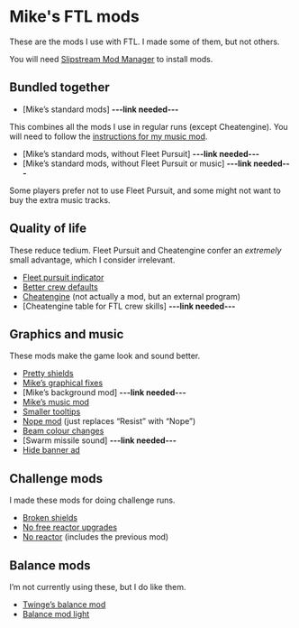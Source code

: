 # Mike's FTL mods

These are the mods I use with FTL. I made some of them, but not others.

You will need [Slipstream Mod Manager](http://www.subsetgames.com/forum/viewtopic.php?f=11&t=17102) to install mods.

## Bundled together

* [Mike’s standard mods] **---link needed---**

This combines all the mods I use in regular runs (except Cheatengine). You will need to follow the [instructions for my music mod](https://www.reddit.com/r/ftlgame/comments/agl0gx/music_mod/).

* [Mike’s standard mods, without Fleet Pursuit] **---link needed---**
* [Mike’s standard mods, without Fleet Pursuit or music] **---link needed---**

Some players prefer not to use Fleet Pursuit, and some might not want to buy the extra music tracks.

## Quality of life

These reduce tedium. Fleet Pursuit and Cheatengine confer an *extremely* small advantage, which I consider irrelevant.

* [Fleet pursuit indicator](https://subsetgames.com/forum/viewtopic.php?t=26289)
* [Better crew defaults](https://www.dropbox.com/s/o4qg1bd2mpnq2a3/Better%20crew%20defaults%20v1.0.ftl?dl=0)
* [Cheatengine](https://www.reddit.com/r/ftlgame/comments/621w0b/training_speedhack_instructions_external_software/) (not actually a mod, but  an external program)
* [Cheatengine table for FTL crew skills] **---link needed---** 


## Graphics and music

These mods make the game look and sound better.

* [Pretty shields](https://subsetgames.com/forum/viewtopic.php?t=32736)
* [Mike’s graphical fixes](https://www.subsetgames.com/forum/viewtopic.php?f=11&t=35599)
* [Mike’s background mod] **---link needed---**
* [Mike’s music mod](https://www.reddit.com/r/ftlgame/comments/agl0gx/music_mod/)
* [Smaller tooltips](https://www.subsetgames.com/forum/viewtopic.php?f=11&t=35680&p=124808#p124808)
* [Nope mod](https://www.dropbox.com/s/lhw8fu4xry1nc8b/NOPE.ftl) (just replaces “Resist” with “Nope”)
* [Beam colour changes](https://www.dropbox.com/s/x0apzk1874gyyy4/Beam%20colour%20tweaks%20v1.0.ftl?dl=0)
* [Swarm missile sound] **---link needed---**
* [Hide banner ad](http://www.subsetgames.com/forum/viewtopic.php?t=32910)

## Challenge mods

I made these mods for doing challenge runs.

* [Broken shields](https://www.reddit.com/r/ftlgame/comments/bq26to/broken_shields_mod/)
* [No free reactor upgrades](https://www.subsetgames.com/forum/viewtopic.php?f=11&t=36284)
* [No reactor](https://www.subsetgames.com/forum/viewtopic.php?f=11&t=36283&p=125008#p125008) (includes the previous mod)

## Balance mods

I’m not currently using these, but I do like them.

* [Twinge’s balance mod](http://www.it-is-law.com/ftl-balance/index.php?title=Main_Page)
* [Balance mod light](https://mikehopley.github.io/Balance-Mod-Light/)
